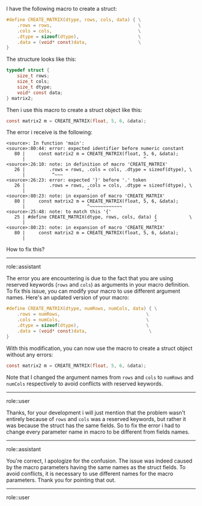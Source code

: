 I have the following macro to create a struct:

```c
#define CREATE_MATRIX(dtype, rows, cols, data) { \
    .rows = rows,                                \
    .cols = cols,                                \
    .dtype = sizeof(dtype),                      \
    .data = (void* const)data,                   \
}
```

The structure looks like this:

```c
typedef struct {
    size_t rows;
    size_t cols;
    size_t dtype;
    void* const data;
} matrix2;
```

Then i use this macro to create a struct object like this:

```c
const matrix2 m = CREATE_MATRIX(float, 5, 6, &data);
```

The error i receive is the following:

```
<source>: In function 'main':
<source>:80:44: error: expected identifier before numeric constant
   80 |     const matrix2 m = CREATE_MATRIX(float, 5, 6, &data);
      |                                            ^
<source>:26:10: note: in definition of macro 'CREATE_MATRIX'
   26 |         .rows = rows, .cols = cols, .dtype = sizeof(dtype), \
      |          ^~~~
<source>:26:23: error: expected '}' before '.' token
   26 |         .rows = rows, .cols = cols, .dtype = sizeof(dtype), \
      |                       ^
<source>:80:23: note: in expansion of macro 'CREATE_MATRIX'
   80 |     const matrix2 m = CREATE_MATRIX(float, 5, 6, &data);
      |                       ^~~~~~~~~~~~~
<source>:25:48: note: to match this '{'
   25 | #define CREATE_MATRIX(dtype, rows, cols, data) {            \
      |                                                ^
<source>:80:23: note: in expansion of macro 'CREATE_MATRIX'
   80 |     const matrix2 m = CREATE_MATRIX(float, 5, 6, &data);
      |
```

How to fix this?

<hr class="__chatgpt_plugin">

role::assistant

The error you are encountering is due to the fact that you are using reserved keywords (`rows` and `cols`) as arguments in your macro definition. To fix this issue, you can modify your macro to use different argument names. Here's an updated version of your macro:

```c
#define CREATE_MATRIX(dtype, numRows, numCols, data) { \
    .rows = numRows,                                \
    .cols = numCols,                                \
    .dtype = sizeof(dtype),                         \
    .data = (void* const)data,                       \
}
```

With this modification, you can now use the macro to create a struct object without any errors:

```c
const matrix2 m = CREATE_MATRIX(float, 5, 6, &data);
```

Note that I changed the argument names from `rows` and `cols` to `numRows` and `numCols` respectively to avoid conflicts with reserved keywords.

<hr class="__chatgpt_plugin">

role::user

Thanks, for your development i will just mention that the problem wasn't entirely because of `rows` and `cols` was a reserved keywords, but rather it was because the struct has the same fields. So to fix the error i had to change every parameter name in macro to be different from fields names.

<hr class="__chatgpt_plugin">

role::assistant

You're correct, I apologize for the confusion. The issue was indeed caused by the macro parameters having the same names as the struct fields. To avoid conflicts, it is necessary to use different names for the macro parameters. Thank you for pointing that out.

<hr class="__chatgpt_plugin">

role::user
